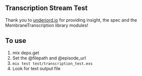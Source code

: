 ## Transcription Stream Test

Thank you to [underjord.io](https://underjord.io/) for providing insight, the spec and the MembraneTranscription library modules!

## To use

1. mix deps.get
2. Set the @filepath and @episode_url
3. `mix test test/transcription_test.exs`
4. Look for text output file
